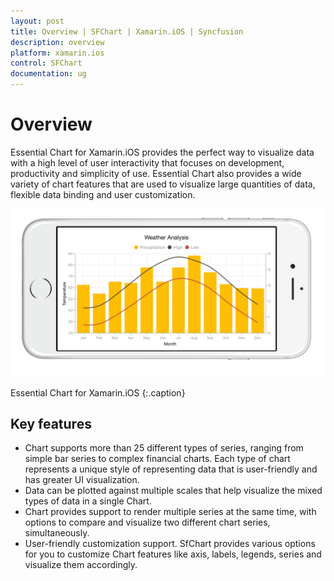 ```yaml
---
layout: post
title: Overview | SFChart | Xamarin.iOS | Syncfusion
description: overview
platform: xamarin.ios
control: SFChart
documentation: ug
---
```


# Overview

Essential Chart for Xamarin.iOS provides the perfect way to visualize data with a high level of user interactivity that focuses on development, productivity and simplicity of use. Essential Chart also provides a wide variety of chart features that are used to visualize large quantities of data, flexible data binding and user customization.

![](Overview_images/Overview_img1.png)           

Essential Chart for Xamarin.iOS
{:.caption}

## Key features

* Chart supports more than 25 different types of series, ranging from simple bar series to complex financial charts. Each type of chart represents a unique style of representing data that is user-friendly and has greater UI visualization.
* Data can be plotted against multiple scales that help visualize the mixed types of data in a single Chart.
* Chart provides support to render multiple series at the same time, with options to compare and visualize two different chart series, simultaneously.
* User-friendly customization support. SfChart provides various options for you to customize Chart features like axis, labels, legends, series and visualize them accordingly.
